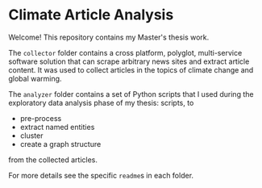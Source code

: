 # Climate Article Analysis

Welcome! This repository contains my Master's thesis work.

The `collector` folder contains a cross platform, polyglot, multi-service software solution that can scrape arbitrary news sites and extract article content.
It was used to collect articles in the topics of climate change and global warming.

The `analyzer` folder contains a set of Python scripts that I used during the exploratory data analysis phase of my thesis: scripts, to

- pre-process
- extract named entities
- cluster
- create a graph structure

from the collected articles.

For more details see the specific `readme`s in each folder.
